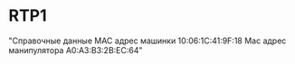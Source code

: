# RTP1
"Справочные данные
MAC адрес машинки 10:06:1C:41:9F:18
Mac адрес манипулятора A0:A3:B3:2B:EC:64"